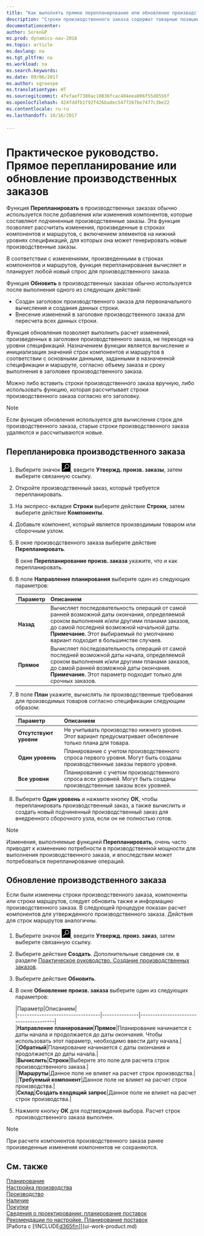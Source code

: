 ```yaml
---
title: "Как выполнять прямое перепланирование или обновление производственных заказов"
description: "Строки производственного заказа содержат товарные позиции, которые должны быть изготовлены для этого производственного заказа."
documentationcenter: 
author: SorenGP
ms.prod: dynamics-nav-2018
ms.topic: article
ms.devlang: na
ms.tgt_pltfrm: na
ms.workload: na
ms.search.keywords: 
ms.date: 09/06/2017
ms.author: sgroespe
ms.translationtype: HT
ms.sourcegitcommit: 4fefaef7380ac10836fcac404eea006f55d8556f
ms.openlocfilehash: 424fddfb1f92f426badec5477267be7477c3be22
ms.contentlocale: ru-ru
ms.lasthandoff: 10/16/2017

---
```

# <a name="how-to-replan-or-refresh-production-orders-directly"></a>Практическое руководство. Прямое перепланирование или обновление производственных заказов
Функция **Перепланировать** в производственных заказах обычно используется после добавления или изменения компонентов, которые составляют подчиненные производственные заказы. Эта функция позволяет рассчитать изменения, произведенные в строках компонентов и маршрутов, с включением элементов на нижний уровнях спецификаций, для которых она может генерировать новые производственные заказы.  

В соответствии с изменениями, произведенными в строках компонентов и маршрутов, функция перепланирования вычисляет и планирует любой новый спрос для производственного заказа.  

Функция **Обновить** в производственных заказах обычно используется после выполнения одного из следующих действий:

- Создан заголовок производственного заказа для первоначального вычисления и создания данных строки.
- Внесение изменений в заголовке производственного заказа для пересчета всех данных строки.

Функция обновления позволяет выполнить расчет изменений, произведенных в заголовке производственного заказа, не переходя на уровни спецификаций. Назначением функции является вычисление и инициализация значений строк компонентов и маршрутов в соответствии с основными данными, заданными в назначенной спецификации и маршруте, согласно объему заказа и сроку выполнения в заголовке производственного заказа.

Можно либо вставить строки производственного заказа вручную, либо использовать функцию, которая рассчитывает строки производственного заказа согласно его заголовку.  

> [!NOTE]
 Если функция обновления используется для вычисления строк для производственного заказа, старые строки производственного заказа удаляются и рассчитываются новые.  

## <a name="to-replan-a-production-order"></a>Перепланировка производственного заказа  
1.  Выберите значок ![Поиск страницы или отчета](media/ui-search/search_small.png "Значок поиска страницы или отчета"), введите **Утвержд. произв. заказы**, затем выберите связанную ссылку.  
2.  Откройте производственный заказ, который требуется перепланировать.  
3.  На экспресс-вкладке **Строки** выберите действие **Строки**, затем выберите действие **Компоненты**.  
4.  Добавьте компонент, который является производимым товаром или сборочным узлом.  
5.  В окне производственного заказа выберите действие **Перепланировать**.  

    В окне **Перепланирование произв. заказа** укажите, что и как перепланировать.  
6.  В поле **Направление планирования** выберите один из следующих параметров:  

    |Параметр|Описанием|  
    |----------------------------------|---------------------------------------|  
    |**Назад**|Вычисляет последовательность операций от самой ранней возможной даты окончания, определяемой сроком выполнения и/или другими планами заказов, до самой последней возможной начальной даты. **Примечание.** Этот выбираемый по умолчанию вариант подходит в большинстве случаев.|  
    |**Прямое**|Вычисляет последовательность операций от самой последней возможной даты начала, определяемой сроком выполнения и/или другими планами заказов, до самой ранней возможной даты окончания. **Примечание.** Этот параметр подходит только для срочных заказов.|  

7.  В поле **План** укажите, вычислять ли производственные требования для производимых товаров согласно спецификации следующим образом:  

    |Параметр|Описанием|  
    |----------------------------------|---------------------------------------|  
    |**Отсутствуют уровни**|Не учитывать производство нижнего уровня. Этот вариант предусматривает обновление только плана для товара.|  
    |**Один уровень**|Планирование с учетом производственного спроса первого уровня. Могут быть созданы производственные заказы первого уровня.|  
    |**Все уровни**|Планирование с учетом производственного спроса всех уровней. Могут быть созданы nроизводственные заказы всех уровней.|  

8.  Выберите **Один уровень** и нажмите кнопку **ОК**, чтобы перепланировать производственный заказ, а также вычислить и создать новый подчиненный производственный заказ для внедренного сборочного узла, если он не полностью готов.  

> [!NOTE]  
>  Изменения, выполняемые функцией **Перепланировать**, очень часто приводят к изменению потребности в производственной мощности для выполнения производственного заказа, и впоследствии может потребоваться перепланирование операций.  

## <a name="to-refresh-a-production-order"></a>Обновление производственного заказа  
Если были изменены строки производственного заказа, компоненты или строки маршрутов, следует обновить также и информацию производственного заказа. В следующей процедуре показан расчет компонентов для утвержденного производственного заказа. Действия для строк маршрутов аналогичны.

1.  Выберите значок ![Поиск страницы или отчета](media/ui-search/search_small.png "Значок поиска страницы или отчета"), введите **Утвержд. произ. заказ**, затем выберите связанную ссылку.  
2.  Выберите действие **Создать**. Дополнительные сведения см. в разделе [Практическое руководство. Создание производственных заказов](production-how-to-create-production-orders.md).  
3.  Выберите действие **Обновить**.
4. В окне **Обновление произв. заказа** выберите один из следующих параметров:

    |Параметр|Описанием|  
    |----------------------------------|---------------|---------------------------------------|  
    |**Направление планирования**|**Прямое**|Планирование начинается с даты начала и продолжается до даты окончания. Чтобы использовать этот параметр, необходимо ввести дату начала.|  
    ||**Обратный**|Планирование начинается с даты окончания и продолжается до даты начала.|  
    |**Вычислить**|**Строки**|Выберите это поле для расчета строк производственного заказа.|  
    ||**Маршруты**|Данное поле не влияет на расчет строк производства.|  
    ||**Требуемый компонент**|Данное поле не влияет на расчет строк производства.|  
    |**Склад**|**Создать входящий запрос**|Данное поле не влияет на расчет строк производства.|  

5. Нажмите кнопку **OK** для подтверждения выбора. Расчет строк производственного заказа выполнен.

> [!NOTE]  
>  При расчете компонентов производственного заказа ранее произведенные изменения компонентов не сохраняются.

## <a name="see-also"></a>См. также  
[Планирование](production-planning.md)  
[Настройка производства](production-configure-production-processes.md)  
[Производство](production-manage-manufacturing.md)    
[Наличие](inventory-manage-inventory.md)  
[Покупки](purchasing-manage-purchasing.md)  
[Сведения о проектировании: планирование поставок](design-details-supply-planning.md)   
[Рекомендации по настройке. Планирование поставок](setup-best-practices-supply-planning.md)  
[Работа с [!INCLUDE[d365fin](includes/d365fin_md.md)]](ui-work-product.md)

